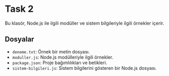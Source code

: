 # Task 2

Bu klasör, Node.js ile ilgili modüller ve sistem bilgileriyle ilgili örnekler içerir.

## Dosyalar

- `deneme.txt`: Örnek bir metin dosyası.
- `moduller.js`: Node.js modülleriyle ilgili örnekler.
- `package.json`: Proje bağımlılıkları ve betikleri.
- `sistem-bilgileri.js`: Sistem bilgilerini gösteren bir Node.js dosyası.
